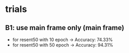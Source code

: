 # trials

## B1: use main frame only (main frame)
- for resent50 with 10 epoch -> Accuracy: 74.33%
- for resent50 with 50 epoch -> Accuracy: 94.31%
